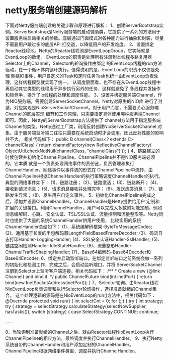# netty服务端创建源码解析
下面对Netty服务端创建的关键步骤和原理进行解析：
1、创建ServerBootstrap实例。ServerBootstrap是Netty服务端的启动辅助类，它提供了一系列的方法用于
设置服务端启动相关的参数。底层通过门面模式对各种能力进行抽象和封装，尽量不需要用户跟过多的底层API
打交道，以降低用户的开发难度。
2、设置绑定Reactor线程池。Netty的Reactor线程池是EventLoopGroup，它实际就是EventLoop的数组。
EventLoop的职责是处理所有注册到本线程多路复用器Selector上的Channel，Selector的轮询操作由绑定
的EventLoop线程的run方法驱动，在一个循环体内循环执行。值得说明的是，EventLoop的职责不仅仅是处理
网络IO事件，用户自定义的Task和定时任务Task也统一由EventLoop负责处理，这样线程模型就实现了统一。
从调度层面看，也不存在从EventLoop线程中再启动其它类型的线程用于异步执行另外的任务，这样就避免了
多线程并发操作和锁竞争，提升了io线程的处理和调度性能。
3、设置并绑定服务端Channel，作为NIO服务端，需要创建ServerSocketChannel，Netty对原生的NIO库
进行了封装，对应实现是NioServerSocketChannel。对于用户而言，不需要关心服务端Channel的底层实现
细节和工作原理，只需要指定具体使用哪种服务端Channel即可。因此，Netty的ServerBootstrap方法提供了
channel方法用于指定服务端Channel的类型。Netty通过工厂类，利用反射创建NioServerSocketChannel
对象。由于服务端监听端口往往只需要在系统启动时才会调用，因此反射性能的影响并不大。
相关代码如下：
public B channel(Class<? extends C> channelClass) {
        return channelFactory(new ReflectiveChannelFactory<C>(
                ObjectUtil.checkNotNull(channelClass, "channelClass")
        ));
    }
4、链路建立的时候创建并初始化ChannelPipeline。ChannelPipeline并不是NIO服务端必须的，它本质
就是一个负责处理网络事件的责任链，负责管理和执行ChannelHandler。网络事件以事件流的形式在
ChannelPipeline中流转，由ChannelPipeline根据ChannelHandler的执行策略调度ChannelHandler的执行。
典型的网络事件如下：
(1)、链路注册；
(2)、链路激活；
(3)、链路断开；
(4)、接收到请求消息；
(5)、请求消息接收并处理完毕；
(6)、发送应答消息；
(7)、链路发生异常；
(8)、发生用户自定义事件。
5、初始化ChannelPipeline完成之后，添加并设置ChannelHandler。ChannelHandler是Netty提供给用户
定制和扩展的关键接口。利用ChannelHandler，用户可以完成大多数的功能定制，例如消息编解码、心跳、
安全认证、TSL/SSL认证、流量控制和流量整形等。Netty同时也提供了大量的系统ChannelHandler供用户使用，
比较实用的系统ChannelHandler总结如下：
(1)、系统编解码框架-ByteToMessageCodec;
(2)、通用基于长度的半包解码器LengthFieldBasedFrameDecoder;
(3)、码流日志打印Handler-LoggingHandler;
(4)、SSL安全认证Handler-SslHandler;
(5)、链路空闲检测Handler-IdleStateHandler;
(6)、流量整形Handler-ChannelTrafficShapingHandler;
(7)、Base64编解码-Base64Decoder和Base64Encoder;
6、绑定并启动监听端口。在绑定监听端口之前系统会做一系列的初始化和检测工作，完成之后，会启动监听端口，并将
ServerSocketChannel注册到Selector上监听客户端连接。相关代码如下：
   /**
     * Create a new {@link Channel} and bind it.
     */
    public ChannelFuture bind(int inetPort) {
        return bind(new InetSocketAddress(inetPort));
    }
7、Selector轮询。由Reactor线程NioEventLoop负责调度和执行Selector轮询操作，选择准备就绪的Channel集合。
这个处理逻辑的源码是在NioEventLoop的run()方法中，相关代码如下：
@Override
    protected void run() {
        int selectCnt = 0;
        for (;;) {
            try {
                int strategy;
                try {
                    strategy = selectStrategy.calculateStrategy(selectNowSupplier, hasTasks());
                    switch (strategy) {
                    case SelectStrategy.CONTINUE:
                        continue;

......

8、当轮询到准备就绪的Channel之后，就由Reactor线程NioEventLoop执行ChannelPipeline的相应方法，最终调度并执行ChannelHandler。
9、执行Netty系统自带的ChannelHandler和用户添加定制的ChannelHandler。ChannelPipeline根据网络事件类型，调度并执行ChannelHandler。

